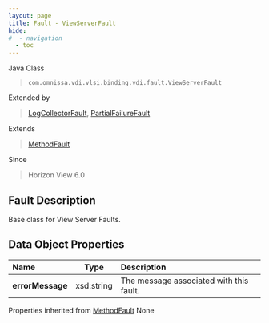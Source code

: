```yaml
---
layout: page
title: Fault - ViewServerFault
hide:
#  - navigation
  - toc
---
```






Java Class
> `com.omnissa.vdi.vlsi.binding.vdi.fault.ViewServerFault`

Extended by
> [LogCollectorFault](vdi.fault.LogCollectorFault.md), [PartialFailureFault](vdi.fault.PartialFailureFault.md)

Extends
> [MethodFault](vmodl.MethodFault.md)

Since
> Horizon View 6.0


## Fault Description

Base class for View Server Faults.

## Data Object Properties

 Name | Type | Description
:---|:---:|:---
**errorMessage**|  xsd:string|  The message associated with this fault.
Properties inherited from [MethodFault](vmodl.MethodFault.md)
None


 
